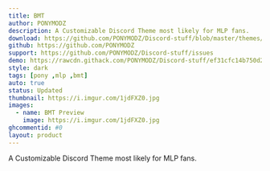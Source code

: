 ```yaml
---
title: BMT
author: PONYMODZ
description: A Customizable Discord Theme most likely for MLP fans.
download: https://github.com/PONYMODZ/Discord-stuff/blob/master/themes/bmt/BMT.theme.css
github: https://github.com/PONYMODZ
support: https://github.com/PONYMODZ/Discord-stuff/issues
demo: https://rawcdn.githack.com/PONYMODZ/Discord-stuff/ef31cfc14b750d24a9726dc55da4fac5e98476c1/themes/bmt/BMT.theme.css
style: dark
tags: [pony ,mlp ,bmt]
auto: true
status: Updated
thumbnail: https://i.imgur.com/1jdFXZ0.jpg
images:
  - name: BMT Preview
    image: https://i.imgur.com/1jdFXZ0.jpg
ghcommentid: #0
layout: product
---
```

A Customizable Discord Theme most likely for MLP fans.